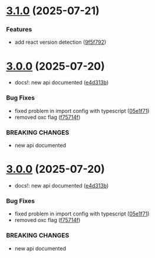 # [3.1.0](https://github.com/Paratco/javascript/compare/3.0.0...3.1.0) (2025-07-21)


### Features

* add react version detection ([9f5f792](https://github.com/Paratco/javascript/commit/9f5f792bab0fab13d6b2a17b153b51b040cff346))

# [3.0.0](https://github.com/Paratco/javascript/compare/2.3.1...3.0.0) (2025-07-20)


* docs!: new api documented ([e4d313b](https://github.com/Paratco/javascript/commit/e4d313b17e3648c1096086bbb8cd4bdc9a3be5fe))


### Bug Fixes

* fixed problem in import config with typescript ([05e1f71](https://github.com/Paratco/javascript/commit/05e1f7121f082b606ec4c2121119c3406b1e665b))
* removed oxc flag ([f75714f](https://github.com/Paratco/javascript/commit/f75714f2cb1a7350ba5f5b1f7128d64f3735786a))


### BREAKING CHANGES

* new api documented

# [3.0.0](https://github.com/Paratco/javascript/compare/2.3.1...3.0.0) (2025-07-20)


* docs!: new api documented ([e4d313b](https://github.com/Paratco/javascript/commit/e4d313b17e3648c1096086bbb8cd4bdc9a3be5fe))


### Bug Fixes

* fixed problem in import config with typescript ([05e1f71](https://github.com/Paratco/javascript/commit/05e1f7121f082b606ec4c2121119c3406b1e665b))
* removed oxc flag ([f75714f](https://github.com/Paratco/javascript/commit/f75714f2cb1a7350ba5f5b1f7128d64f3735786a))


### BREAKING CHANGES

* new api documented
